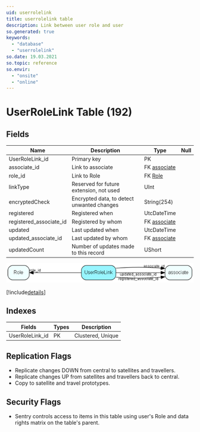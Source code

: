 ```yaml
---
uid: userrolelink
title: userrolelink table
description: Link between user role and user
so.generated: true
keywords:
  - "database"
  - "userrolelink"
so.date: 19.03.2021
so.topic: reference
so.envir:
  - "onsite"
  - "online"
---
```


# UserRoleLink Table (192)

## Fields

| Name | Description | Type | Null |
|------|-------------|------|:----:|
|UserRoleLink\_id|Primary key|PK| |
|associate\_id|Link to associate|FK [associate](associate.md)| |
|role\_id|Link to Role|FK [Role](Role.md)| |
|linkType|Reserved for future extension, not used|UInt| |
|encryptedCheck|Encrypted data, to detect unwanted changes|String(254)| |
|registered|Registered when|UtcDateTime| |
|registered\_associate\_id|Registered by whom|FK [associate](associate.md)| |
|updated|Last updated when|UtcDateTime| |
|updated\_associate\_id|Last updated by whom|FK [associate](associate.md)| |
|updatedCount|Number of updates made to this record|UShort| |


![UserRoleLink table relationship diagram](media\UserRoleLink.png)

[!include[details](./includes/UserRoleLink.md)]

## Indexes

| Fields | Types | Description |
|--------|-------|-------------|
|UserRoleLink\_id |PK |Clustered, Unique |

## Replication Flags

* Replicate changes DOWN from central to satellites and travellers.
* Replicate changes UP from satellites and travellers back to central.
* Copy to satellite and travel prototypes.

## Security Flags

* Sentry controls access to items in this table using user's Role and data rights matrix on the table's parent.

